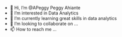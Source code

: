 - 👋 Hi, I’m @APeggy Peggy Ahiante
- 👀 I’m interested in Data Analytics
- 🌱 I’m currently learning great skills in data analytics
- 💞️ I’m looking to collaborate on ...
- 📫 How to reach me ...

<!---
APeggy/APeggy is a ✨ special ✨ repository because its `README.md` (this file) appears on your GitHub profile.
You can click the Preview link to take a look at your changes.
--->
